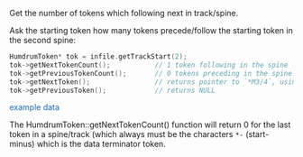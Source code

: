 <span class="title-snippet">Get the number of tokens which following next in track/spine.</span>

Ask the starting token how many tokens precede/follow the starting
token in the second spine:

```cpp
HumdrumToken* tok = infile.getTrackStart(2);
tok->getNextTokenCount();           // 1 token following in the spine
tok->getPreviousTokenCount();       // 0 tokens preceding in the spine
tok->getNextToken();                // returns pointer to `*M3/4`, using default value of 0 for argument.
tok->getPreviousToken();            // returns NULL
```

<span style="cursor:pointer; color:#1e6bb8" class="example1" title='/doc/snippet/example1.html'>example data</span>

The HumdrumToken::getNextTokenCount() function will return 0 for
the last token in a spine/track (which always must be the characters
`*-` (start-minus) which is the data terminator token.



